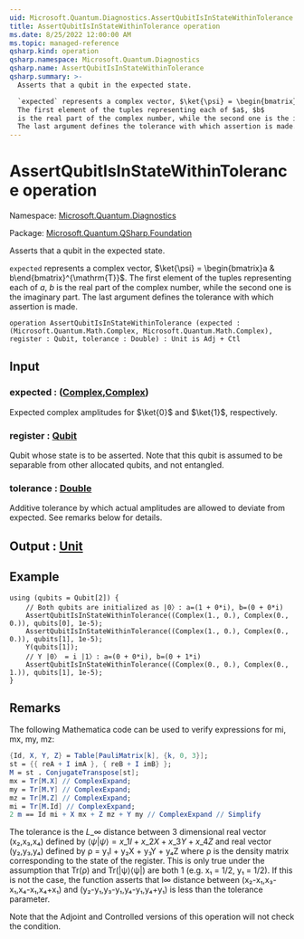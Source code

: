 ```yaml
---
uid: Microsoft.Quantum.Diagnostics.AssertQubitIsInStateWithinTolerance
title: AssertQubitIsInStateWithinTolerance operation
ms.date: 8/25/2022 12:00:00 AM
ms.topic: managed-reference
qsharp.kind: operation
qsharp.namespace: Microsoft.Quantum.Diagnostics
qsharp.name: AssertQubitIsInStateWithinTolerance
qsharp.summary: >-
  Asserts that a qubit in the expected state.

  `expected` represents a complex vector, $\ket{\psi} = \begin{bmatrix}a & b\end{bmatrix}^{\mathrm{T}}$.
  The first element of the tuples representing each of $a$, $b$
  is the real part of the complex number, while the second one is the imaginary part.
  The last argument defines the tolerance with which assertion is made.
---
```


# AssertQubitIsInStateWithinTolerance operation

Namespace: [Microsoft.Quantum.Diagnostics](xref:Microsoft.Quantum.Diagnostics)

Package: [Microsoft.Quantum.QSharp.Foundation](https://nuget.org/packages/Microsoft.Quantum.QSharp.Foundation)


Asserts that a qubit in the expected state.`expected` represents a complex vector, $\ket{\psi} = \begin{bmatrix}a & b\end{bmatrix}^{\mathrm{T}}$.The first element of the tuples representing each of $a$, $b$is the real part of the complex number, while the second one is the imaginary part.The last argument defines the tolerance with which assertion is made.

```qsharp
operation AssertQubitIsInStateWithinTolerance (expected : (Microsoft.Quantum.Math.Complex, Microsoft.Quantum.Math.Complex), register : Qubit, tolerance : Double) : Unit is Adj + Ctl
```


## Input

### expected : ([Complex](xref:Microsoft.Quantum.Math.Complex),[Complex](xref:Microsoft.Quantum.Math.Complex))

Expected complex amplitudes for $\ket{0}$ and $\ket{1}$, respectively.


### register : [Qubit](xref:microsoft.quantum.qsharp.valueliterals#qubit-literals)

Qubit whose state is to be asserted. Note that this qubit is assumed to be separablefrom other allocated qubits, and not entangled.


### tolerance : [Double](xref:microsoft.quantum.qsharp.valueliterals#double-literals)

Additive tolerance by which actual amplitudes are allowed to deviate from expected.See remarks below for details.



## Output : [Unit](xref:microsoft.quantum.qsharp.valueliterals#unit-literal)



## Example

```qsharpusing (qubits = Qubit[2]) {    // Both qubits are initialized as |0〉: a=(1 + 0*i), b=(0 + 0*i)    AssertQubitIsInStateWithinTolerance((Complex(1., 0.), Complex(0., 0.)), qubits[0], 1e-5);    AssertQubitIsInStateWithinTolerance((Complex(1., 0.), Complex(0., 0.)), qubits[1], 1e-5);    Y(qubits[1]);    // Y |0〉 = i |1〉: a=(0 + 0*i), b=(0 + 1*i)    AssertQubitIsInStateWithinTolerance((Complex(0., 0.), Complex(0., 1.)), qubits[1], 1e-5);}```

## Remarks

The following Mathematica code can be used to verify expressions for mi, mx, my, mz:```mathematica{Id, X, Y, Z} = Table[PauliMatrix[k], {k, 0, 3}];st = {{ reA + I imA }, { reB + I imB} };M = st . ConjugateTranspose[st];mx = Tr[M.X] // ComplexExpand;my = Tr[M.Y] // ComplexExpand;mz = Tr[M.Z] // ComplexExpand;mi = Tr[M.Id] // ComplexExpand;2 m == Id mi + X mx + Z mz + Y my // ComplexExpand // Simplify```The tolerance isthe $L\_{\infty}$ distance between 3 dimensional real vector (x₂,x₃,x₄) defined by$\langle\psi|\psi\rangle = x\_1 I + x\_2 X + x\_3 Y + x\_4 Z$ and real vector (y₂,y₃,y₄) defined byρ = y₁I + y₂X + y₃Y + y₄Z where ρ is the density matrix corresponding to the state of the register.This is only true under the assumption that Tr(ρ) and Tr(|ψ⟩⟨ψ|) are both 1 (e.g. x₁ = 1/2, y₁ = 1/2).If this is not the case, the function asserts that l∞ distance between(x₂-x₁,x₃-x₁,x₄-x₁,x₄+x₁) and (y₂-y₁,y₃-y₁,y₄-y₁,y₄+y₁) is less than the tolerance parameter.Note that the Adjoint and Controlled versions of this operation will notcheck the condition.